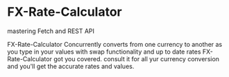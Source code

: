 # FX-Rate-Calculator

mastering Fetch and REST API

FX-Rate-Calculator Concurrently converts from one currency to another as you type in your values with swap functionality and up to date rates FX-Rate-Calculator got you covered.
consult it for all yur currency conversion and you'll get the accurate rates and values.
